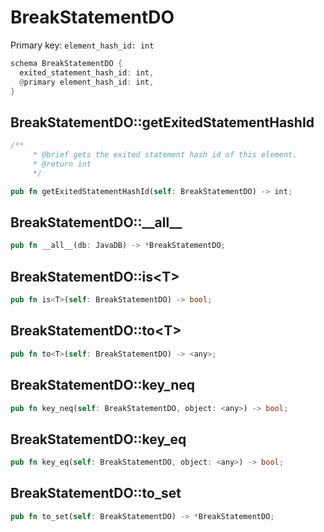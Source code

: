 # BreakStatementDO

Primary key: `element_hash_id: int`

```rust
schema BreakStatementDO {
  exited_statement_hash_id: int,
  @primary element_hash_id: int,
}
```
## BreakStatementDO::getExitedStatementHashId

```rust
/**
     * @brief gets the exited statement hash id of this element.
     * @return int
     */
```
```rust
pub fn getExitedStatementHashId(self: BreakStatementDO) -> int;
```
## BreakStatementDO::\_\_all\_\_

```rust
pub fn __all__(db: JavaDB) -> *BreakStatementDO;
```
## BreakStatementDO::is\<T\>

```rust
pub fn is<T>(self: BreakStatementDO) -> bool;
```
## BreakStatementDO::to\<T\>

```rust
pub fn to<T>(self: BreakStatementDO) -> <any>;
```
## BreakStatementDO::key\_neq

```rust
pub fn key_neq(self: BreakStatementDO, object: <any>) -> bool;
```
## BreakStatementDO::key\_eq

```rust
pub fn key_eq(self: BreakStatementDO, object: <any>) -> bool;
```
## BreakStatementDO::to\_set

```rust
pub fn to_set(self: BreakStatementDO) -> *BreakStatementDO;
```
